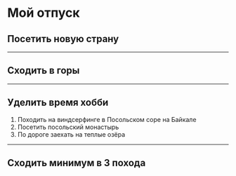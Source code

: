 # Мой отпуск

## Посетить новую страну


---
## Сходить в горы


---
## Уделить время хобби
1. Походить на виндсерфинге в Посольском соре на Байкале
2. Посетить посольский монастырь
3. По дороге заехать на теплые озёра

---
## Сходить минимум в 3 похода

